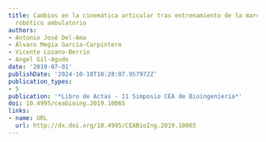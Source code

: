 ```yaml
---
title: Cambios en la cinemática articular tras entrenamiento de la marcha con exoesqueleto
  robótico ambulatorio
authors:
- Antonio José Del-Ama
- Álvaro Megía García-Carpintero
- Vicente Lozano-Berrio
- Angel Gil-Agudo
date: '2019-07-01'
publishDate: '2024-10-18T10:28:07.957972Z'
publication_types:
- 5
publication: '*Libro de Actas - 11 Simposio CEA de Bioingeniería*'
doi: 10.4995/ceabioing.2019.10065
links:
- name: URL
  url: http://dx.doi.org/10.4995/CEABioIng.2019.10065
---
```

